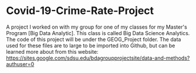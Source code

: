 # Covid-19-Crime-Rate-Project
A project I worked on with my group for one of my classes for my Master's Program [Big Data Analytic]. This class is called Big Data Science Analytics.
The code of this project will be under the GEOG_Project folder. The data used for these files are to large to be imported into Github, but can be learned more about from this website: https://sites.google.com/sdsu.edu/bdagroupprojectsite/data-and-methods?authuser=0
